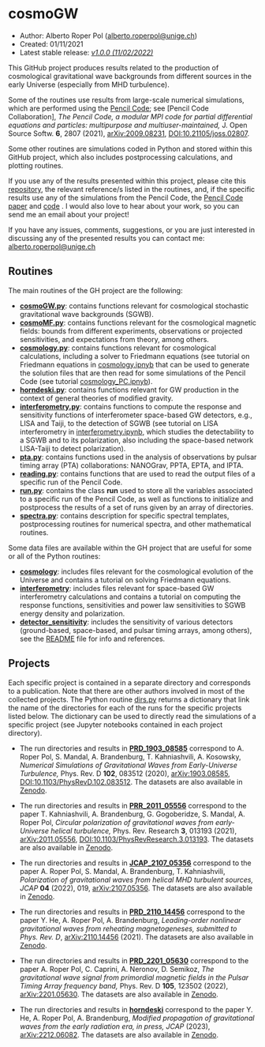 # cosmoGW

* Author: Alberto Roper Pol (alberto.roperpol@unige.ch)
* Created: 01/11/2021
* Latest stable release: [*v1.0.0 (11/02/2022)*](https://zenodo.org/record/6045844)

This GitHub project produces results related to the production of cosmological gravitational wave backgrounds from different sources in the early Universe (especially from MHD turbulence).

Some of the routines use results from large-scale numerical simulations, which are performed using the [Pencil Code](https://github.com/pencil-code);
see [Pencil Code Collaboration], *The Pencil Code, a modular MPI code for partial differential equations and particles: multipurpose and multiuser-maintained,*
J. Open Source Softw. **6**, 2807 (2021), [arXiv:2009.08231](https://arxiv.org/abs/2009.08231), [DOI:10.21105/joss.02807](https://joss.theoj.org/papers/10.21105/joss.02807).

Some other routines are simulations coded in Python and stored within this GitHub project, which also includes postprocessing calculations, and plotting routines.

If you use any of the results presented within this project, please cite this [repository](https://zenodo.org/record/6045844), the relevant reference/s listed in the routines, and, if the specific results use any of the simulations from the Pencil Code, the [Pencil Code paper](https://joss.theoj.org/papers/10.21105/joss.02807) and [code](https://github.com/pencil-code) . I would also love to hear about your work, so you can send me an email about your project!

If you have any issues, comments, suggestions, or you are just interested in discussing any of the presented results
you can contact me: alberto.roperpol@unige.ch

## Routines

The main routines of the GH project are the following:

* [**cosmoGW.py**](cosmoGW.py): contains functions relevant for cosmological stochastic gravitational wave backgrounds (SGWB).
* [**cosmoMF.py**](cosmoMF.py): contains functions relevant for the cosmological magnetic fields: bounds from different experiments, observations or projected sensitivities, and expectations from theory, among others.
* [**cosmology.py**](cosmology.py): contains functions relevant for cosmological calculations, including a solver to Friedmann equations (see tutorial on Friedmann equations in [cosmology.ipnyb](cosmology/cosmology.ipynb) that can be used to generate the solution files that are then read for some simulations of the Pencil Code (see tutorial [cosmology_PC.ipnyb](cosmology/cosmology_PC.ipynb)).
* [**horndeski.py**](horndeski.py): contains functions relevant for GW production in the context of general theories of modified gravity.
* [**interferometry.py**](interferometry.py): contains functions to compute the response and sensitivity functions of interferometer space-based GW detectors, e.g., LISA and Taiji, to the detection of SGWB (see tutorial on LISA interferometry in [interferometry.ipynb](interferometry/interferometry.ipynb), which studies the detectability to a SGWB and to its polarization, also including the space-based network LISA-Taiji to detect polarization).
* [**pta.py**](pta.py): contains functions used in the analysis of observations by pulsar timing array (PTA) collaborations: NANOGrav, PPTA, EPTA, and IPTA.
* [**reading.py**](reading.py): contains functions that are used to read the output files of a specific run of the Pencil Code.
* [**run.py**](run.py): contains the class **run** used to store all the variables associated to a specific run of the Pencil Code, as well as functions to initialize and postprocess the results of a set of runs given by an array of directories.
* [**spectra.py**](spectra.py): contains description for specific spectral templates, postprocessing routines for numerical spectra, and other mathematical routines.

Some data files are available within the GH project that are useful for some or all of the Python routines:
* [**cosmology**](cosmology): includes files relevant for the cosmological evolution of the Universe and contains a tutorial on solving Friedmann equations.
* [**interferometry**](interferometry): includes files relevant for space-based GW interferometry calculations and contains a tutorial on computing the response functions, sensitivities and power law sensitivities to SGWB energy density and polarization.
* [**detector_sensitivity**](detector_sensitivity): includes the sensitivity of various detectors (ground-based, space-based, and pulsar timing arrays, among others), see the [README](detector_sensitivity/README.md) file for info and references.

## Projects

Each specific project is contained in a separate directory and corresponds to a publication. Note that there are other authors involved in most of the collected projects. The Python routine [dirs.py](dirs.py) returns a dictionary that link the name of the directories for each of the runs for the specific projects listed below. The dictionary can be used to directly read the simulations of a specific project (see Jupyter notebooks contained in each project directory).

* The run directories and results in [**PRD_1903_08585**](PRD_1903_08585) correspond to A. Roper Pol,
S. Mandal, A. Brandenburg, T. Kahniashvili, A. Kosowsky, *Numerical Simulations of Gravitational Waves from Early-Universe
Turbulence,* Phys. Rev. D **102**, 083512 (2020), [arXiv:1903.08585](https://arxiv.org/abs/1903.08585),
[DOI:10.1103/PhysRevD.102.083512](https://doi.org/10.1103/PhysRevD.102.083512).
The datasets are also available in [Zenodo](https://zenodo.org/record/3692072).

* The run directories and results in [**PRR_2011_05556**](PRR_2011_05556) correspond to the paper T. Kahniashvili, A. Brandenburg,
G. Gogoberidze, S. Mandal, A. Roper Pol, *Circular polarization of gravitational waves from early-Universe helical turbulence,*
Phys. Rev. Research **3**, 013193 (2021), [arXiv:2011.05556](https://arxiv.org/abs/2011.05556),
[DOI:10.1103/PhysRevResearch.3.013193](https://journals.aps.org/prresearch/abstract/10.1103/PhysRevResearch.3.013193).
The datasets are also available in [Zenodo](https://zenodo.org/record/4256906).

* The run directories and results in [**JCAP_2107_05356**](JCAP_2107_05356) correspond to the paper A. Roper Pol, S. Mandal,
A. Brandenburg, T. Kahniashvili, *Polarization of gravitational waves from helical MHD turbulent sources,*
*JCAP* **04** (2022), 019, [arXiv:2107.05356](https://arxiv.org/abs/2107.05356).
The datasets are also available in [Zenodo](https://zenodo.org/record/5525504).

* The run directories and results in [**PRD_2110_14456**](PRD_2110_14456) correspond to the paper Y. He, A. Roper Pol,
A. Brandenburg, *Leading-order nonlinear gravitational waves from reheating magnetogeneses,* *submitted to
Phys. Rev. D*, [arXiv:2110.14456](https://arxiv.org/abs/2110.14456) (2021).
The datasets are also available in [Zenodo](https://zenodo.org/record/5603013).

* The run directories and results in [**PRD_2201_05630**](PRD_2201_05630) correspond to the paper A. Roper Pol,
C. Caprini, A. Neronov, D. Semikoz, *The gravitational wave signal from primordial magnetic fields in the Pulsar
Timing Array frequency band,* Phys. Rev. D **105**, 123502 (2022), [arXiv:2201.05630](https://arxiv.org/abs/2201.05630).
The datasets are also available in [Zenodo](https://zenodo.org/record/5782752).

* The run directories and results in [**horndeski**](horndeski) correspond to the paper Y. He, A. Roper Pol,
A. Brandenburg, *Modified propagation of gravitational waves from the early radiation era,*
*in press, JCAP* (2023), [arXiv:2212.06082](https://arxiv.org/abs/2212.06082). The datasets are also available in [Zenodo](https://zenodo.org/record/7408601).
